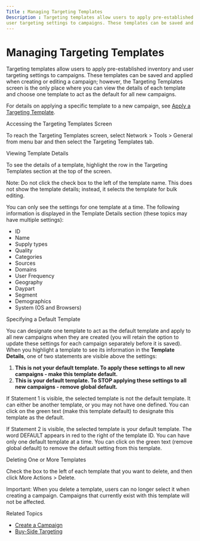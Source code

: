 ```yaml
---
Title : Managing Targeting Templates
Description : Targeting templates allow users to apply pre-established inventory and
user targeting settings to campaigns. These templates can be saved and
---
```



# Managing Targeting Templates



Targeting templates allow users to apply pre-established inventory and
user targeting settings to campaigns. These templates can be saved and
applied when creating or editing a campaign; however, the
Targeting Templates screen is the
only place where you can view the details of each template and choose
one template to act as the default for all new campaigns.

For details on applying a specific template to a new campaign, see
<a href="apply-a-targeting-template.html" class="xref">Apply a Targeting
Template</a>.

Accessing the Targeting Templates Screen

To reach the Targeting Templates
screen, select
Network 
\>  Tools  \>
 General from menu bar and then
select the Targeting Templates tab.

Viewing Template Details

To see the details of a template, highlight the row in the
Targeting Templates section at the top
of the screen.



Note: Do not click the check box to the
left of the template name. This does not show the template details;
instead, it selects the template for bulk editing.



You can only see the settings for one template at a time. The following
information is displayed in the Template
Details section (these topics may have multiple settings):

- ID
- Name
- Supply types
- Quality
- Categories
- Sources
- Domains
- User Frequency
- Geography
- Daypart
- Segment
- Demographics
- System (OS and Browsers)

Specifying a Default Template

You can designate one template to act as the default template and apply
to all new campaigns when they are created (you will retain the option
to update these settings for each campaign separately before it is
saved). When you highlight a template to see its information in the
**Template Details**, one of two statements are visible above the
settings:

1.  **This is not your default template. To apply these settings to all
    new campaigns - make this template default.**
2.  **This is your default template. To STOP applying these settings to
    all new campaigns - remove global default.**

If Statement 1 is visible, the selected template is not the default
template. It can either be another template, or you may not have one
defined. You can click on the green text
(make this template default) to
designate this template as the default.

If Statement 2 is visible, the selected template is your default
template. The word DEFAULT appears in
red to the right of the template ID. You can have only one default
template at a time. You can click on the green text
(remove global default) to remove the
default setting from this template.

Deleting One or More Templates

Check the box to the left of each template that you want to delete, and
then click More
Actions  \>  Delete.



Important: When you delete a template,
users can no longer select it when creating a campaign. Campaigns that
currently exist with this template will not be affected.



Related Topics

- <a href="create-a-campaign.html" class="xref">Create a Campaign</a>
- <a href="buy-side-targeting.html" class="xref">Buy-Side Targeting</a>




